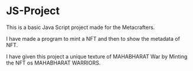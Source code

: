 # JS-Project

This is a basic Java Script project made for the Metacrafters.

I have made a program to mint a NFT and then to show the metadata of NFT.  

I have given this project a unique texture of MAHABHARAT War by Minting the NFT os MAHABHARAT WARRIORS.

